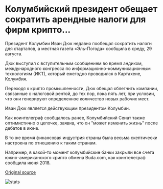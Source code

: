 # Колумбийский президент обещает сократить арендные налоги для фирм крипто...

Президент Колумбии Иван Дюк недавно пообещал сократить налоги для стартапов, а местная газета «Эль-Погода» сообщила в среду, 29 августа.

Дюк выступил с вступительным сообщением во время андиком, международного конгресса по информационно-коммуникационным технологиям (ИКТ), который ежегодно проводился в Картахене, Колумбия.

Переходя к крипто промышленности, Дюк обещал облегчить компании, связанные с налоговой рентой, до тех пор, пока пять лет, при условии, что они генерируют определенное количество новых рабочих мест.

Иван Дюк является действующим президентом Колумбии.

Как коинтелеграф сообщалось ранее, Колумбийский Сенат также оптимистично о цепочке, заявив, что он "может изменить жизнь" после дебатов в июне.

В то же время финансовая индустрия страны была весьма скептически настроена по отношению к таким странам.

Например, в какой-то момент колумбийские банки закрыли все счета южно-американского крипто обмена Buda.com, как коинтелеграф сообщила июня 2018.

[Original source](https://cointelegraph.com/news/colombian-president-promises-to-cut-rent-taxes-for-crypto-firms)

![stats](https://c.statcounter.com/11760860/0/a89fa40b/1/ "stats")